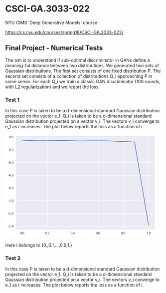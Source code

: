 # CSCI-GA.3033-022
NYU CIMS 'Deep Generative Models' course

https://cs.nyu.edu/courses/spring18/CSCI-GA.3033-022/

## Final Project - Numerical Tests

The aim is to understand if sub-optimal discriminator in GANs define a meaning-ful distance between two distributions.
We generated two sets of Gaussian distributions. The first set consists of one fixed distribution P.
The second set consists of a collection of distributions Q_i approaching P in some sense.
For each Q_i we train a classic GAN discriminator (100 rounds, with L2 regularization) and we report the loss.

### Test 1

In this case P is taken to be a d-dimensional standard Gaussian distribution projected on the vector e_1.
Q_i is taken to be a d-dimensional standard Gaussian distribution projected on a vector v_i.
The vectors v_i converge to e_1 as i increases. 
The plot below reports the loss as a function of i.

![Loss](test1.png)

Here i belongs to {0.,0.1,...,0.9,1.}

### Test 2

In this case P is taken to be a d-dimensional standard Gaussian distribution projected on the vector e_1.
Q_i is taken to be a d-dimensional standard Gaussian distribution projected on a vector v_i.
The vectors v_i converge to e_1 as i increases. 
The plot below reports the loss as a function of i.
